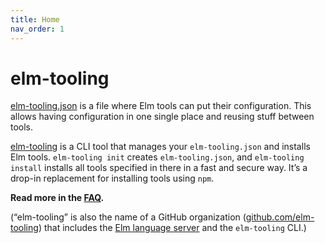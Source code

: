 ```yaml
---
title: Home
nav_order: 1
---
```


# elm-tooling

[elm-tooling.json](./spec) is a file where Elm tools can put their configuration. This allows having configuration in one single place and reusing stuff between tools.

[elm-tooling](./cli) is a CLI tool that manages your `elm-tooling.json` and installs Elm tools. `elm-tooling init` creates `elm-tooling.json`, and `elm-tooling install` installs all tools specified in there in a fast and secure way. It’s a drop-in replacement for installing tools using `npm`.

**Read more in the [FAQ](./faq).**

(“elm-tooling” is also the name of a GitHub organization ([github.com/elm-tooling](https://github.com/elm-tooling)) that includes the [Elm language server](https://github.com/elm-tooling/elm-language-server) and the `elm-tooling` CLI.)
